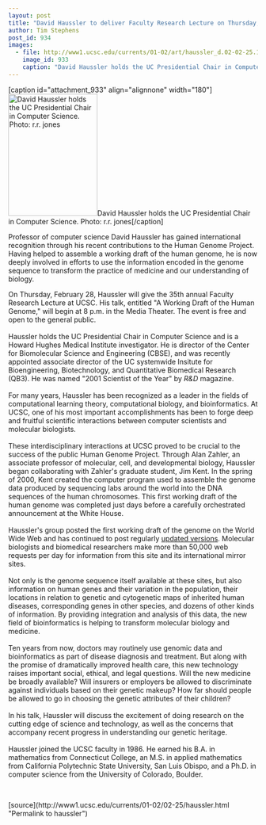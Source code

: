```yaml
---
layout: post
title: "David Haussler to deliver Faculty Research Lecture on Thursday, February 28"
author: Tim Stephens
post_id: 934
images:
  - file: http://www1.ucsc.edu/currents/01-02/art/haussler_d.02-02-25.180.jpg
    image_id: 933
    caption: "David Haussler holds the UC Presidential Chair in Computer Science. Photo: r.r. jones"
---
```


[caption id="attachment_933" align="alignnone" width="180"]<a href="http://localhost/mysite/wp-content/uploads/2002/02/haussler_d.02-02-25.180.jpg"><img class="size-full wp-image-933" src="http://localhost/mysite/wp-content/uploads/2002/02/haussler_d.02-02-25.180.jpg" alt="David Haussler holds the UC Presidential Chair in Computer Science. Photo: r.r. jones" width="180" height="246" /></a>David Haussler holds the UC Presidential Chair in Computer Science. Photo: r.r. jones[/caption]
<p>
  Professor of computer science David Haussler has gained international recognition through his recent contributions to the Human Genome Project. Having helped to assemble a working draft of the human genome, he is now deeply involved in efforts to use the information encoded in the genome sequence to transform the practice of medicine and our understanding of biology.
</p>On Thursday, February 28, Haussler will give the 35th annual Faculty Research Lecture at UCSC. His talk, entitled "A Working Draft of the Human Genome," will begin at 8 p.m. in the Media Theater. The event is free and open to the general public.<br>
<br>
Haussler holds the UC Presidential Chair in Computer Science and is a Howard Hughes Medical Institute investigator. He is director of the Center for Biomolecular Science and Engineering (CBSE), and was recently appointed associate director of the UC systemwide Insitute for Bioengineering, Biotechnology, and Quantitative Biomedical Research (QB3). He was named "2001 Scientist of the Year" by <i>R&amp;D</i> magazine.<br>
<br>
For many years, Haussler has been recognized as a leader in the fields of computational learning theory, computational biology, and bioinformatics. At UCSC, one of his most important accomplishments has been to forge deep and fruitful scientific interactions between computer scientists and molecular biologists.<br>
<br>
These interdisciplinary interactions at UCSC proved to be crucial to the success of the public Human Genome Project. Through Alan Zahler, an associate professor of molecular, cell, and developmental biology, Haussler began collaborating with Zahler's graduate student, Jim Kent. In the spring of 2000, Kent created the computer program used to assemble the genome data produced by sequencing labs around the world into the DNA sequences of the human chromosomes. This first working draft of the human genome was completed just days before a carefully orchestrated announcement at the White House.<br>
<br>
Haussler's group posted the first working draft of the genome on the World Wide Web and has continued to post regularly <a href="http://genome.ucsc.edu">updated versions</a>. Molecular biologists and biomedical researchers make more than 50,000 web requests per day for information from this site and its international mirror sites.<br>
<br>
Not only is the genome sequence itself available at these sites, but also information on human genes and their variation in the population, their locations in relation to genetic and cytogenetic maps of inherited human diseases, corresponding genes in other species, and dozens of other kinds of information. By providing integration and analysis of this data, the new field of bioinformatics is helping to transform molecular biology and medicine.<br>
<br>
Ten years from now, doctors may routinely use genomic data and bioinformatics as part of disease diagnosis and treatment. But along with the promise of dramatically improved health care, this new technology raises important social, ethical, and legal questions. Will the new medicine be broadly available? Will insurers or employers be allowed to discriminate against individuals based on their genetic makeup? How far should people be allowed to go in choosing the genetic attributes of their children?<br>
<br>
In his talk, Haussler will discuss the excitement of doing research on the cutting edge of science and technology, as well as the concerns that accompany recent progress in understanding our genetic heritage.<br>
<br>
Haussler joined the UCSC faculty in 1986. He earned his B.A. in mathematics from Connecticut College, an M.S. in applied mathematics from California Polytechnic State University, San Luis Obispo, and a Ph.D. in computer science from the University of Colorado, Boulder.
<p>
  <br>

</p>
<p>

</p>
[source](http://www1.ucsc.edu/currents/01-02/02-25/haussler.html "Permalink to haussler")
